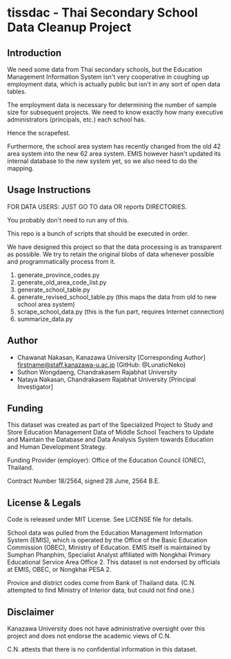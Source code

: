 # tissdac - Thai Secondary School Data Cleanup Project

## Introduction

We need some data from Thai secondary schools, but the Education Management
Information System isn't very cooperative in coughing up employment data, which
is actually public but isn't in any sort of open data tables.

The employment data is necessary for determining the number of sample size for
subsequent projects. We need to know exactly how many executive administrators
(principals, etc.) each school has.

Hence the scrapefest.

Furthermore, the school area system has recently changed from the old 42 area
system into the new 62 area system. EMIS however hasn't updated its internal
database to the new system yet, so we also need to do the mapping.

## Usage Instructions

FOR DATA USERS: JUST GO TO data OR reports DIRECTORIES.

You probably don't need to run any of this.

This repo is a bunch of scripts that should be executed in order.

We have designed this project so that the data processing is as transparent as
possible. We try to retain the original blobs of data whenever possible and
programmatically process from it.

1. generate\_province\_codes.py
2. generate\_old\_area\_code\_list.py
3. generate\_school\_table.py
4. generate\_revised\_school\_table.py (this maps the data from old to new
   school area system)
5. scrape\_school\_data.py (this is the fun part, requires Internet connection)
6. summarize\_data.py

## Author

* Chawanat Nakasan, Kanazawa University [Corresponding Author]  
  firstname@staff.kanazawa-u.ac.jp (GitHub: @LunaticNeko)
* Suthon Wongdaeng, Chandrakasem Rajabhat University
* Nataya Nakasan, Chandrakasem Rajabhat University [Principal Investigator]

## Funding

This dataset was created as part of the Specialized Project to Study and Store
Education Management Data of Middle School Teachers to Update and Maintain the
Database and Data Analysis System towards Education and Human Development
Strategy.

Funding Provider (employer): Office of the Education Council (ONEC), Thailand.

Contract Number 18/2564, signed 28 June, 2564 B.E.

## License & Legals

Code is released under MIT License. See LICENSE file for details.

School data was pulled from the Education Management Information System (EMIS),
which is operated by the Office of the Basic Education Commission (OBEC),
Ministry of Education. EMIS itself is maintained by Sumphan Phanphim, Specialist
Analyst affiliated with Nongkhai Primary Educational Service Area Office 2. This
dataset is not endorsed by officials at EMIS, OBEC, or Nongkhai PESA 2.

Provice and district codes come from Bank of Thailand data. (C.N. attempted to
find Ministry of Interior data, but could not find one.)

## Disclaimer

Kanazawa University does not have administrative oversight over this project and
does not endorse the academic views of C.N.

C.N. attests that there is no confidential information in this dataset.

